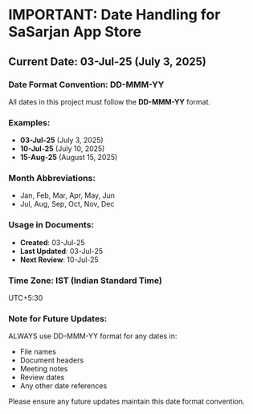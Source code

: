 # IMPORTANT: Date Handling for SaSarjan App Store

## Current Date: 03-Jul-25 (July 3, 2025)

### Date Format Convention: DD-MMM-YY

All dates in this project must follow the **DD-MMM-YY** format.

### Examples:

- **03-Jul-25** (July 3, 2025)
- **10-Jul-25** (July 10, 2025)
- **15-Aug-25** (August 15, 2025)

### Month Abbreviations:

- Jan, Feb, Mar, Apr, May, Jun
- Jul, Aug, Sep, Oct, Nov, Dec

### Usage in Documents:

- **Created**: 03-Jul-25
- **Last Updated**: 03-Jul-25
- **Next Review**: 10-Jul-25

### Time Zone: IST (Indian Standard Time)

UTC+5:30

### Note for Future Updates:

ALWAYS use DD-MMM-YY format for any dates in:

- File names
- Document headers
- Meeting notes
- Review dates
- Any other date references

Please ensure any future updates maintain this date format convention.

